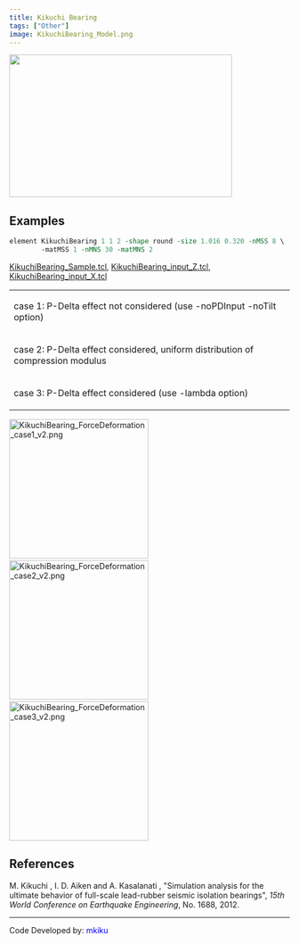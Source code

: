 ```yaml
---
title: Kikuchi Bearing
tags: ["Other"]
image: KikuchiBearing_Model.png
---
```


<img src="400px-KikuchiBearing_Model.png" width="400" height="256" srcset="/wiki/images/thumb/2/26/KikuchiBearing_Model.png/600px-KikuchiBearing_Model.png 1.5x, /wiki/images/thumb/2/26/KikuchiBearing_Model.png/800px-KikuchiBearing_Model.png 2x">

## Examples

```tcl
element KikuchiBearing 1 1 2 -shape round -size 1.016 0.320 -nMSS 8 \
        -matMSS 1 -nMNS 30 -matMNS 2
```

<p><a href="Media:KikuchiBearing_Sample.tcl"
title="wikilink">KikuchiBearing_Sample.tcl</a>, <a
href="Media:KikuchiBearing_input_Z.tcl"
title="wikilink">KikuchiBearing_input_Z.tcl</a>, <a
href="Media:KikuchiBearing_input_X.tcl"
title="wikilink">KikuchiBearing_input_X.tcl</a></p>
<table>
<tbody>
<tr class="odd">
<td><p>case 1: P-Delta effect not considered (use -noPDInput -noTilt
option)</p></td>
</tr>
<tr class="even">
<td><p>case 2: P-Delta effect considered, uniform distribution of
compression modulus</p></td>
</tr>
<tr class="odd">
<td><p>case 3: P-Delta effect considered (use -lambda option)</p></td>
</tr>
</tbody>
</table>

<p><img 
  src="KikuchiBearing_ForceDeformation_case1_v2.png"
  title="KikuchiBearing_ForceDeformation_case1_v2.png" width="250"
  alt="KikuchiBearing_ForceDeformation_case1_v2.png" />
&nbsp;&nbsp;&nbsp;&nbsp;&nbsp; 
<img
  src="KikuchiBearing_ForceDeformation_case2_v2.png"
  title="KikuchiBearing_ForceDeformation_case2_v2.png" 
  width="250"
  alt="KikuchiBearing_ForceDeformation_case2_v2.png" />
&nbsp;&nbsp;&nbsp;&nbsp;&nbsp; 
<img
  src="KikuchiBearing_ForceDeformation_case3_v2.png"
  title="KikuchiBearing_ForceDeformation_case3_v2.png" width="250"
  alt="KikuchiBearing_ForceDeformation_case3_v2.png" /></p>

## References

<p>M. Kikuchi , I. D. Aiken and A. Kasalanati , "Simulation analysis for
the ultimate behavior of full-scale lead-rubber seismic isolation
bearings", <em>15th World Conference on Earthquake Engineering</em>, No.
1688, 2012.</p>
<hr />

<p>Code Developed by: <span style="color:blue"> mkiku
</span></p>

